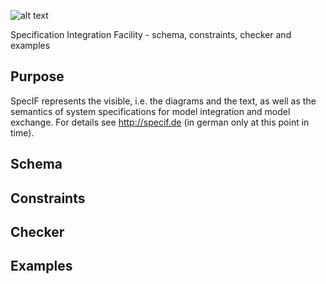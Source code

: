 ![alt text](http://specif.de/files/template/specif-logo.png "SpecIF Open SE Models")

Specification Integration Facility - schema, constraints, checker and examples

## Purpose
SpecIF represents the visible, i.e. the diagrams and the text, as well as the semantics of system specifications for model integration and model exchange.
For details see http://specif.de (in german only at this point in time).

## Schema

## Constraints

## Checker

## Examples
